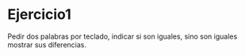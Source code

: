 # Ejercicio1


Pedir dos palabras por teclado, indicar si son iguales, sino son iguales mostrar sus diferencias.